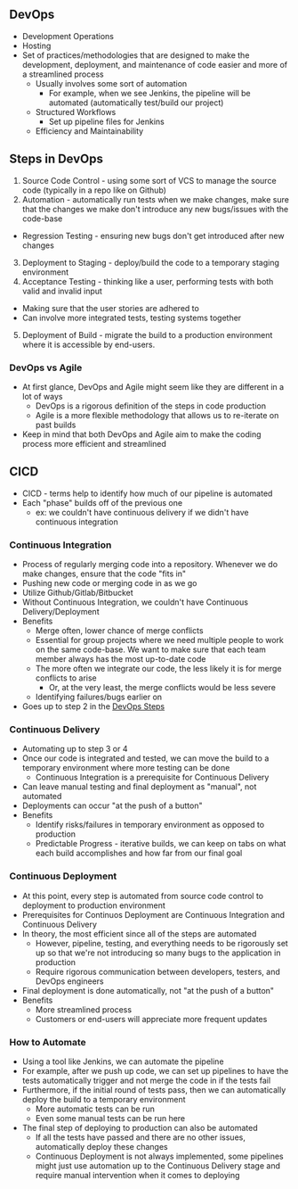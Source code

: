 ## DevOps
- Development Operations
- Hosting
- Set of practices/methodologies that are designed to make the development, deployment, and maintenance of code easier and more of a streamlined process
  - Usually involves some sort of automation
    - For example, when we see Jenkins, the pipeline will be automated (automatically test/build our project)
  - Structured Workflows
    - Set up pipeline files for Jenkins
  - Efficiency and Maintainability

## Steps in DevOps
1. Source Code Control - using some sort of VCS to manage the source code (typically in a repo like on Github)
2. Automation - automatically run tests when we make changes, make sure that the changes we make don't introduce any new bugs/issues with the code-base
  - Regression Testing - ensuring new bugs don't get introduced after new changes
3. Deployment to Staging - deploy/build the code to a temporary staging environment
4. Acceptance Testing - thinking like a user, performing tests with both valid and invalid input
  - Making sure that the user stories are adhered to
  - Can involve more integrated tests, testing systems together
5. Deployment of Build - migrate the build to a production environment where it is accessible by end-users. 

### DevOps vs Agile
- At first glance, DevOps and Agile might seem like they are different in a lot of ways
  - DevOps is a rigorous definition of the steps in code production
  - Agile is a more flexible methodology that allows us to re-iterate on past builds
- Keep in mind that both DevOps and Agile aim to make the coding process more efficient and streamlined

## CICD
- CICD - terms help to identify how much of our pipeline is automated
- Each "phase" builds off of the previous one
  - ex: we couldn't have continuous delivery if we didn't have continuous integration

### Continuous Integration
- Process of regularly merging code into a repository. Whenever we do make changes, ensure that the code "fits in"
- Pushing new code or merging code in as we go
- Utilize Github/Gitlab/Bitbucket
- Without Continuous Integration, we couldn't have Continuous Delivery/Deployment
- Benefits
  - Merge often, lower chance of merge conflicts
  - Essential for group projects where we need multiple people to work on the same code-base. We want to make sure that each team member always has the most up-to-date code
  - The more often we integrate our code, the less likely it is for merge conflicts to arise
    - Or, at the very least, the merge conflicts would be less severe
  - Identifying failures/bugs earlier on
- Goes up to step 2 in the [DevOps Steps](#steps-in-devops)

### Continuous Delivery
- Automating up to step 3 or 4
- Once our code is integrated and tested, we can move the build to a temporary environment where more testing can be done
  - Continuous Integration is a prerequisite for Continuous Delivery
- Can leave manual testing and final deployment as "manual", not automated
- Deployments can occur "at the push of a button"
- Benefits
  - Identify risks/failures in temporary environment as opposed to production
  - Predictable Progress - iterative builds, we can keep on tabs on what each build accomplishes and how far from our final goal

### Continuous Deployment
- At this point, every step is automated from source code control to deployment to production environment
- Prerequisites for Continuos Deployment are Continuous Integration and Continuous Delivery
- In theory, the most efficient since all of the steps are automated
  - However, pipeline, testing, and everything needs to be rigorously set up so that we're not introducing so many bugs to the application in production
  - Require rigorous communication between developers, testers, and DevOps engineers
- Final deployment is done automatically, not "at the push of a button"
- Benefits
  - More streamlined process
  - Customers or end-users will appreciate more frequent updates


### How to Automate
- Using a tool like Jenkins, we can automate the pipeline
- For example, after we push up code, we can set up pipelines to have the tests automatically trigger and not merge the code in if the tests fail
- Furthermore, if the initial round of tests pass, then we can automatically deploy the build to a temporary environment
  - More automatic tests can be run
  - Even some manual tests can be run here
- The final step of deploying to production can also be automated
  - If all the tests have passed and there are no other issues, automatically deploy these changes
  - Continuous Deployment is not always implemented, some pipelines might just use automation up to the Continuous Delivery stage and require manual intervention when it comes to deploying